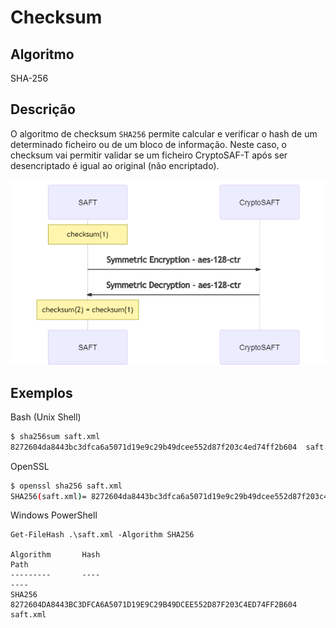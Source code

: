 # Checksum

## Algoritmo

SHA-256

## Descrição

O algoritmo de checksum `SHA256` permite calcular e verificar o hash de um determinado ficheiro ou de um bloco de informação.  Neste caso, o checksum vai permitir validar se um ficheiro CryptoSAF-T após ser desencriptado é igual ao original \(não encriptado\).

![Processo de cria&#xE7;&#xE3;o e verifica&#xE7;&#xE3;o do checksum do ficheiro SAF-T \(PT\).](../../.gitbook/assets/mermaid-diagram-20200911193254.png)

## Exemplos

Bash \(Unix Shell\)

```bash
$ sha256sum saft.xml
8272604da8443bc3dfca6a5071d19e9c29b49dcee552d87f203c4ed74ff2b604  saft.txt
```

OpenSSL

```bash
$ openssl sha256 saft.xml
SHA256(saft.xml)= 8272604da8443bc3dfca6a5071d19e9c29b49dcee552d87f203c4ed74ff2b604
```

Windows PowerShell

```text
Get-FileHash .\saft.xml -Algorithm SHA256

Algorithm       Hash                                                                   Path
---------       ----                                                                   ----
SHA256          8272604DA8443BC3DFCA6A5071D19E9C29B49DCEE552D87F203C4ED74FF2B604       saft.xml
```


